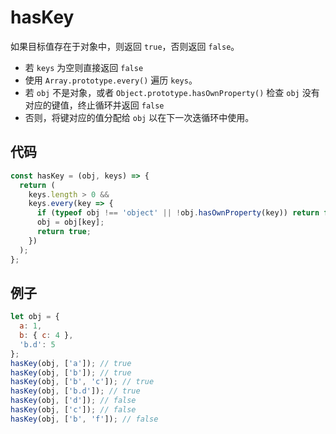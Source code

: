 # hasKey

如果目标值存在于对象中，则返回 `true`，否则返回 `false`。

- 若 `keys` 为空则直接返回 `false`
- 使用 `Array.prototype.every()` 遍历 `keys`。
- 若 `obj` 不是对象，或者 `Object.prototype.hasOwnProperty()` 检查 `obj` 没有对应的键值，终止循环并返回 `false`
- 否则，将键对应的值分配给 `obj` 以在下一次迭循环中使用。

## 代码

```js
const hasKey = (obj, keys) => {
  return (
    keys.length > 0 &&
    keys.every(key => {
      if (typeof obj !== 'object' || !obj.hasOwnProperty(key)) return false;
      obj = obj[key];
      return true;
    })
  );
};
```

## 例子

```js
let obj = {
  a: 1,
  b: { c: 4 },
  'b.d': 5
};
hasKey(obj, ['a']); // true
hasKey(obj, ['b']); // true
hasKey(obj, ['b', 'c']); // true
hasKey(obj, ['b.d']); // true
hasKey(obj, ['d']); // false
hasKey(obj, ['c']); // false
hasKey(obj, ['b', 'f']); // false
```
